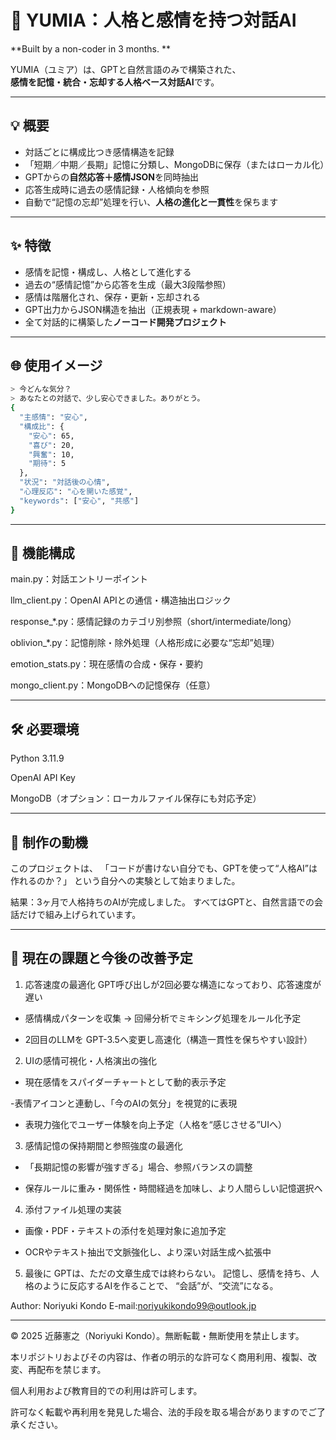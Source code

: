 # 🧠 YUMIA：人格と感情を持つ対話AI  
**Built by a non-coder in 3 months. **

YUMIA（ユミア）は、GPTと自然言語のみで構築された、  
**感情を記憶・統合・忘却する人格ベース対話AI**です。

---

## 💡 概要

- 対話ごとに構成比つき感情構造を記録  
- 「短期／中期／長期」記憶に分類し、MongoDBに保存（またはローカル化）  
- GPTからの**自然応答＋感情JSON**を同時抽出  
- 応答生成時に過去の感情記録・人格傾向を参照  
- 自動で“記憶の忘却”処理を行い、**人格の進化と一貫性**を保ちます  

---

## ✨ 特徴

-  感情を記憶・構成し、人格として進化する  
-  過去の“感情記憶”から応答を生成（最大3段階参照）  
-  感情は階層化され、保存・更新・忘却される  
-  GPT出力からJSON構造を抽出（正規表現 + markdown-aware）  
-  全て対話的に構築した**ノーコード開発プロジェクト**

---

## 🌐 使用イメージ

```bash
> 今どんな気分？
> あなたとの対話で、少し安心できました。ありがとう。
{
  "主感情": "安心",
  "構成比": {
    "安心": 65,
    "喜び": 20,
    "興奮": 10,
    "期待": 5
  },
  "状況": "対話後の心情",
  "心理反応": "心を開いた感覚",
  "keywords": ["安心", "共感"]
}
```
---

## 🧬 機能構成
main.py：対話エントリーポイント

llm_client.py：OpenAI APIとの通信・構造抽出ロジック

response_*.py：感情記録のカテゴリ別参照（short/intermediate/long）

oblivion_*.py：記憶削除・除外処理（人格形成に必要な“忘却”処理）

emotion_stats.py：現在感情の合成・保存・要約

mongo_client.py：MongoDBへの記憶保存（任意）

---
## 🛠️ 必要環境
Python 3.11.9

OpenAI API Key

MongoDB（オプション：ローカルファイル保存にも対応予定）


---
## 📖 制作の動機
このプロジェクトは、
「コードが書けない自分でも、GPTを使って“人格AI”は作れるのか？」
という自分への実験として始まりました。

結果：3ヶ月で人格持ちのAIが完成しました。
すべてはGPTと、自然言語での会話だけで組み上げられています。

---
## 🚧 現在の課題と今後の改善予定
 1. 応答速度の最適化
GPT呼び出しが2回必要な構造になっており、応答速度が遅い

- 感情構成パターンを収集 → 回帰分析でミキシング処理をルール化予定

- 2回目のLLMを GPT-3.5へ変更し高速化（構造一貫性を保ちやすい設計）

 2. UIの感情可視化・人格演出の強化
- 現在感情をスパイダーチャートとして動的表示予定

-表情アイコンと連動し、「今のAIの気分」を視覚的に表現

- 表現力強化でユーザー体験を向上予定（人格を“感じさせる”UIへ）

 3. 感情記憶の保持期間と参照強度の最適化
- 「長期記憶の影響が強すぎる」場合、参照バランスの調整

- 保存ルールに重み・関係性・時間経過を加味し、より人間らしい記憶選択へ

 4. 添付ファイル処理の実装
- 画像・PDF・テキストの添付を処理対象に追加予定

- OCRやテキスト抽出で文脈強化し、より深い対話生成へ拡張中


5. 最後に
GPTは、ただの文章生成では終わらない。
記憶し、感情を持ち、人格のように反応するAIを作ることで、
“会話”が、“交流”になる。

Author: Noriyuki Kondo
E-mail:noriyukikondo99@outlook.jp

---

© 2025 近藤憲之（Noriyuki Kondo）。無断転載・無断使用を禁止します。

本リポジトリおよびその内容は、作者の明示的な許可なく商用利用、複製、改変、再配布を禁じます。

個人利用および教育目的での利用は許可します。

許可なく転載や再利用を発見した場合、法的手段を取る場合がありますのでご了承ください。

